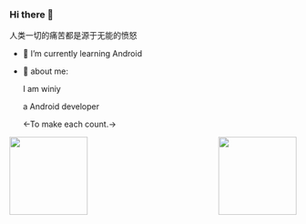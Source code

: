 ### Hi there 👋
<!--
**winiymissl/winiymissl** is a ✨ _special_ ✨ repository because its `README.md` (this file) appears on your GitHub profile.

Here are some ideas to get you started:

- 🔭 I’m currently working on ...

- 👯 I’m looking to collaborate on ...
- 🤔 I’m looking for help with ...
- 💬 Ask me about ...
- 📫 How to reach me: ...
- 😄 Pronouns: ...
- ⚡ Fun fact: ...
-->


  人类一切的痛苦都是源于无能的愤怒


- 🌱 I’m currently learning Android
- 🤺  about me:

  I am winiy
  
  a Android developer
  
  <-To make each count.->



<div style="display: flex; justify-content: space-between;">
    <img height="137px" src="https://github-readme-stats.vercel.app/api?username=winiymissl&hide_title=true&hide_border=true&show_icons=true&line_height=21&text_color=000&icon_color=000&bg_color=0,ea6161,ffc64d,fffc4d,52fa5a&theme=graywhite" /> <img height="137px" src="https://github-readme-stats.vercel.app/api/top-langs/?username=winiymissl&hide_title=true&hide_border=true&layout=compact&langs_count=6&text_color=000&icon_color=fff&bg_color=0,52fa5a,4dfcff,c64dff&theme=graywhite" />
</div>
